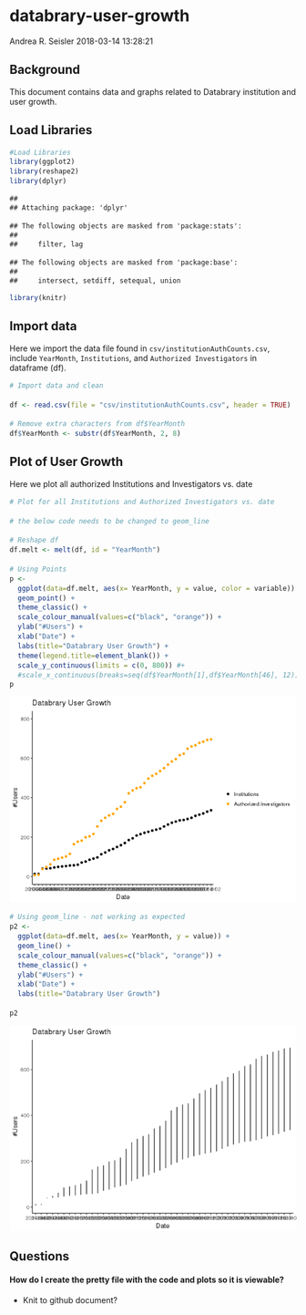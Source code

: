 databrary-user-growth
================
Andrea R. Seisler
2018-03-14 13:28:21

Background
----------

This document contains data and graphs related to Databrary institution and user growth.

Load Libraries
--------------

``` r
#Load Libraries
library(ggplot2)
library(reshape2)
library(dplyr)
```

    ## 
    ## Attaching package: 'dplyr'

    ## The following objects are masked from 'package:stats':
    ## 
    ##     filter, lag

    ## The following objects are masked from 'package:base':
    ## 
    ##     intersect, setdiff, setequal, union

``` r
library(knitr)
```

Import data
-----------

Here we import the data file found in `csv/institutionAuthCounts.csv`, include `YearMonth`, `Institutions`, and `Authorized Investigators` in dataframe (df).

``` r
# Import data and clean

df <- read.csv(file = "csv/institutionAuthCounts.csv", header = TRUE)

# Remove extra characters from df$YearMonth
df$YearMonth <- substr(df$YearMonth, 2, 8)
```

Plot of User Growth
-------------------

Here we plot all authorized Institutions and Investigators vs. date

``` r
# Plot for all Institutions and Authorized Investigators vs. date

# the below code needs to be changed to geom_line

# Reshape df
df.melt <- melt(df, id = "YearMonth")

# Using Points
p <- 
  ggplot(data=df.melt, aes(x= YearMonth, y = value, color = variable)) +
  geom_point() +  
  theme_classic() +
  scale_colour_manual(values=c("black", "orange")) +
  ylab("#Users") +
  xlab("Date") +
  labs(title="Databrary User Growth") +
  theme(legend.title=element_blank()) +
  scale_y_continuous(limits = c(0, 800)) #+
  #scale_x_continuous(breaks=seq(df$YearMonth[1],df$YearMonth[46], 12))
p
```

![](databrary-user-growth_files/figure-markdown_github/p-user-growth-plot-1.png)

``` r
# Using geom_line - not working as expected 
p2 <- 
  ggplot(data=df.melt, aes(x= YearMonth, y = value)) +
  geom_line() +
  scale_colour_manual(values=c("black", "orange")) +
  theme_classic() +
  ylab("#Users") +
  xlab("Date") +
  labs(title="Databrary User Growth")

p2
```

![](databrary-user-growth_files/figure-markdown_github/p-user-growth-plot-2.png)

Questions
---------

#### How do I create the pretty file with the code and plots so it is viewable?

-   Knit to github document?
